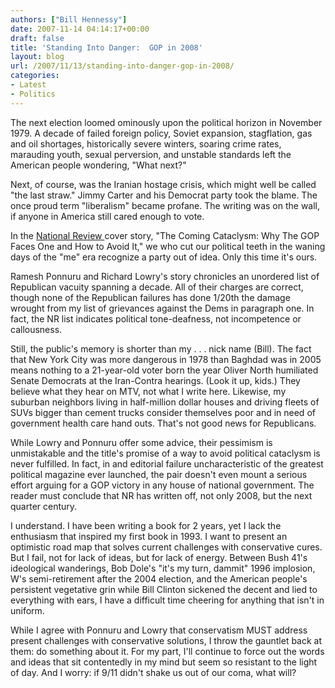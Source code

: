 ```yaml
---
authors: ["Bill Hennessy"]
date: 2007-11-14 04:14:17+00:00
draft: false
title: 'Standing Into Danger:  GOP in 2008'
layout: blog
url: /2007/11/13/standing-into-danger-gop-in-2008/
categories:
- Latest
- Politics
---
```


The next election loomed ominously upon the political horizon in November 1979.  A decade of failed foreign policy, Soviet expansion, stagflation, gas and oil shortages, historically severe winters, soaring crime rates, marauding youth, sexual perversion, and unstable standards left the American people wondering, "What next?"

Next, of course, was the Iranian hostage crisis, which might well be called "the last straw."  Jimmy Carter and his Democrat party took the blame.  The once proud term "liberalism" became profane.  The writing was on the wall, if anyone in America still cared enough to vote.

In the [National Review ](https://www.nationalreview.com/)cover story, "The Coming Cataclysm: Why The GOP Faces One and How to Avoid It," we who cut our political teeth in the waning days of the "me" era recognize a party out of idea.  Only this time it's ours.

Ramesh Ponnuru and Richard Lowry's story chronicles an unordered list of Republican vacuity spanning a decade.  All of their charges are correct, though none of the Republican failures has done 1/20th the damage wrought from my list of grievances against the Dems in paragraph one.  In fact, the NR list indicates political tone-deafness, not incompetence or callousness.

Still, the public's memory is shorter than my . . . nick name (Bill).  The fact that New York City was more dangerous in 1978 than Baghdad was in 2005 means nothing to a 21-year-old voter born the year Oliver North humiliated Senate Democrats at the Iran-Contra hearings.  (Look it up, kids.)   They believe what they hear on MTV, not what I write here.  Likewise, my suburban neighbors living in half-million dollar houses and driving fleets of SUVs bigger than cement trucks consider themselves poor and in need of government health care hand outs.  That's not good news for Republicans.

While Lowry and Ponnuru offer some advice, their pessimism is unmistakable and the title's promise of a way to avoid political cataclysm is never fulfilled.  In fact, in and editorial failure uncharacteristic of the greatest political magazine ever launched, the pair doesn't even mount a serious effort arguing for a GOP victory in any house of national government.  The reader must conclude that NR has written off, not only 2008, but the next quarter century.

I understand.  I have been writing a book for 2 years, yet I lack the enthusiasm that inspired my first book in 1993.  I want to present an optimistic road map that solves current challenges with conservative cures.  But I fail, not for lack of ideas, but for lack of energy.  Between Bush 41's ideological wanderings, Bob Dole's "it's my turn, dammit" 1996 implosion, W's semi-retirement after the 2004 election, and the American people's persistent vegetative grin while Bill Clinton sickened the decent and lied to everything with ears, I have a difficult time cheering for anything that isn't in uniform.

While I agree with Ponnuru and Lowry that conservatism MUST address present challenges with conservative solutions, I throw the gauntlet back at them:  do something about it.  For my part, I'll continue to force out the words and ideas that sit contentedly in my mind but seem so resistant to the light of day.  And I worry:  if 9/11 didn't shake us out of our coma, what will?
